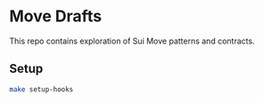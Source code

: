 # Move Drafts

This repo contains exploration of Sui Move patterns and contracts.

## Setup

``` sh
make setup-hooks
```
